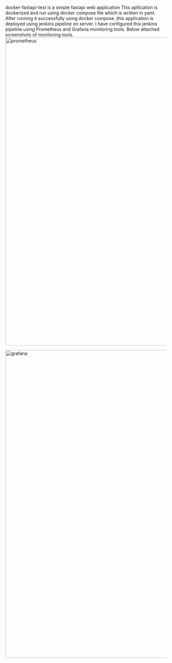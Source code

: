 docker-fastapi-test is a simple fastapi web application
This apllication is dockerized and run using docker compose file which is written in yaml.
After running it successfully using docker compose ,this application is deployed using jenkins pipeline on server.
I have configured this jenkins pipeline using Prometheus and Grafana monitoring tools.
Below attached screenshots of monitoring tools.
<img width="960" alt="prometheus" src="https://github.com/user-attachments/assets/82ed6f7b-fd6c-4ee7-99c6-d9f51a24e003">


<img width="959" alt="grafana" src="https://github.com/user-attachments/assets/d537ece4-9df5-4e12-840f-ed918e2f69a4">
